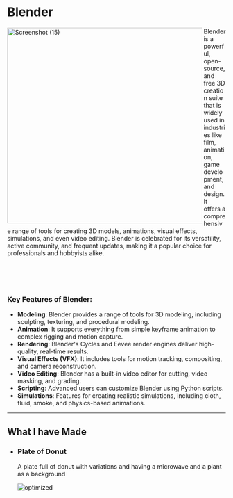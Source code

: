 # Blender

<img src="https://github.com/user-attachments/assets/7efc30d9-4e6c-4265-a374-509b9da9045c" alt="Screenshot (15)" align="left" width="450"> Blender is a powerful, open-source, and free 3D creation suite that is widely used in industries like film, animation, game development, and design. It offers a comprehensive range of tools for creating 3D models, animations, visual effects, simulations, and even video editing. Blender is celebrated for its versatility, active community, and frequent updates, making it a popular choice for professionals and hobbyists alike.

<br>
<br>
<br>

### Key Features of Blender:


  - **Modeling**: Blender provides a range of tools for 3D modeling, including sculpting, texturing, and procedural modeling.
  - **Animation**: It supports everything from simple keyframe animation to complex rigging and motion capture.
  - **Rendering**: Blender's Cycles and Eevee render engines deliver high-quality, real-time results.
  - **Visual Effects (VFX)**: It includes tools for motion tracking, compositing, and camera reconstruction.
  - **Video Editing**: Blender has a built-in video editor for cutting, video masking, and grading.
  - **Scripting**: Advanced users can customize Blender using Python scripts.
  - **Simulations**: Features for creating realistic simulations, including cloth, fluid, smoke, and physics-based animations.

<hr>

## What I have Made

  - ### Plate of Donut

    A plate full of donut with variations and having a microwave and a plant as a background

    ![optimized](https://github.com/user-attachments/assets/9be587ce-0970-43ea-9b38-2331b155791b)
